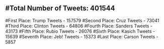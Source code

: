 #Total Number of Tweets: 401544 
---
#First Place: Trump Tweets - 157579
#Second Place: Cruz Tweets - 73041
#Third Place: Clinton Tweets - 64806
#Fourth Place: Sanders Tweets - 43173
#Fifth Place: Rubio Tweets - 26076
#Sixth Place: Kasich Tweets - 15639
#Seventh Place: Jeb! Tweets - 15373
#Last Place: Carson Tweets - 5857
